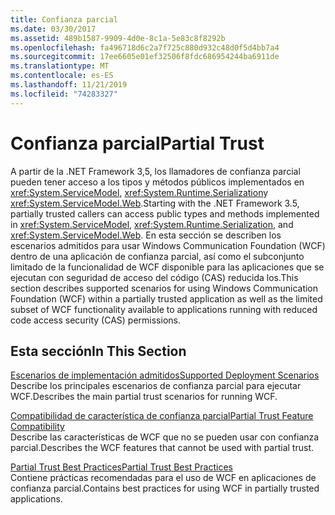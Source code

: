 ```yaml
---
title: Confianza parcial
ms.date: 03/30/2017
ms.assetid: 489b1587-9909-4d0e-8c1a-5e83c8f8292b
ms.openlocfilehash: fa496718d6c2a7f725c880d932c48d0f5d4bb7a4
ms.sourcegitcommit: 17ee6605e01ef32506f8fdc686954244ba6911de
ms.translationtype: MT
ms.contentlocale: es-ES
ms.lasthandoff: 11/21/2019
ms.locfileid: "74283327"
---
```

# <a name="partial-trust"></a><span data-ttu-id="4a022-102">Confianza parcial</span><span class="sxs-lookup"><span data-stu-id="4a022-102">Partial Trust</span></span>

<span data-ttu-id="4a022-103">A partir de la .NET Framework 3,5, los llamadores de confianza parcial pueden tener acceso a los tipos y métodos públicos implementados en <xref:System.ServiceModel>, <xref:System.Runtime.Serialization>y <xref:System.ServiceModel.Web>.</span><span class="sxs-lookup"><span data-stu-id="4a022-103">Starting with the .NET Framework 3.5, partially trusted callers can access public types and methods implemented in <xref:System.ServiceModel>, <xref:System.Runtime.Serialization>, and <xref:System.ServiceModel.Web>.</span></span> <span data-ttu-id="4a022-104">En esta sección se describen los escenarios admitidos para usar Windows Communication Foundation (WCF) dentro de una aplicación de confianza parcial, así como el subconjunto limitado de la funcionalidad de WCF disponible para las aplicaciones que se ejecutan con seguridad de acceso del código (CAS) reducida los.</span><span class="sxs-lookup"><span data-stu-id="4a022-104">This section describes supported scenarios for using Windows Communication Foundation (WCF) within a partially trusted application as well as the limited subset of WCF functionality available to applications running with reduced code access security (CAS) permissions.</span></span>  
  
## <a name="in-this-section"></a><span data-ttu-id="4a022-105">Esta sección</span><span class="sxs-lookup"><span data-stu-id="4a022-105">In This Section</span></span>  
 [<span data-ttu-id="4a022-106">Escenarios de implementación admitidos</span><span class="sxs-lookup"><span data-stu-id="4a022-106">Supported Deployment Scenarios</span></span>](../../../../docs/framework/wcf/feature-details/supported-deployment-scenarios.md)  
 <span data-ttu-id="4a022-107">Describe los principales escenarios de confianza parcial para ejecutar WCF.</span><span class="sxs-lookup"><span data-stu-id="4a022-107">Describes the main partial trust scenarios for running WCF.</span></span>  
  
 [<span data-ttu-id="4a022-108">Compatibilidad de característica de confianza parcial</span><span class="sxs-lookup"><span data-stu-id="4a022-108">Partial Trust Feature Compatibility</span></span>](../../../../docs/framework/wcf/feature-details/partial-trust-feature-compatibility.md)  
 <span data-ttu-id="4a022-109">Describe las características de WCF que no se pueden usar con confianza parcial.</span><span class="sxs-lookup"><span data-stu-id="4a022-109">Describes the WCF features that cannot be used with partial trust.</span></span>  
  
 [<span data-ttu-id="4a022-110">Partial Trust Best Practices</span><span class="sxs-lookup"><span data-stu-id="4a022-110">Partial Trust Best Practices</span></span>](../../../../docs/framework/wcf/feature-details/partial-trust-best-practices.md)  
 <span data-ttu-id="4a022-111">Contiene prácticas recomendadas para el uso de WCF en aplicaciones de confianza parcial.</span><span class="sxs-lookup"><span data-stu-id="4a022-111">Contains best practices for using WCF in partially trusted applications.</span></span>
